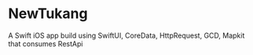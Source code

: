 # NewTukang
A Swift iOS app build using SwiftUI, CoreData, HttpRequest, GCD, Mapkit that consumes RestApi
